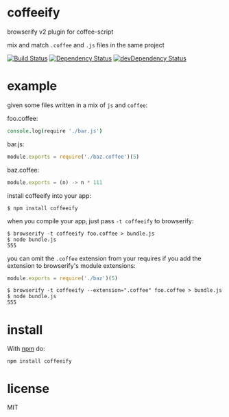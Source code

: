 # coffeeify

browserify v2 plugin for coffee-script

mix and match `.coffee` and `.js` files in the same project

[![Build Status](https://travis-ci.org/call-a3/coffeeify.svg?branch=master)](https://travis-ci.org/call-a3/coffeeify)
[![Dependency Status](https://david-dm.org/call-a3/coffeeify.svg)](https://david-dm.org/call-a3/coffeeify) [![devDependency Status](https://david-dm.org/call-a3/coffeeify/dev-status.svg)](https://david-dm.org/call-a3/coffeeify#info=devDependencies)

# example

given some files written in a mix of `js` and `coffee`:

foo.coffee:

``` coffee
console.log(require './bar.js')
```

bar.js:

``` js
module.exports = require('./baz.coffee')(5)
```

baz.coffee:

``` js
module.exports = (n) -> n * 111
```

install coffeeify into your app:

```
$ npm install coffeeify
```

when you compile your app, just pass `-t coffeeify` to browserify:

```
$ browserify -t coffeeify foo.coffee > bundle.js
$ node bundle.js
555
```

you can omit the `.coffee` extension from your requires if you add the extension to browserify's module extensions:

``` js
module.exports = require('./baz')(5)
```

```
$ browserify -t coffeeify --extension=".coffee" foo.coffee > bundle.js
$ node bundle.js
555
```

# install

With [npm](https://npmjs.org) do:

```
npm install coffeeify
```

# license

MIT
